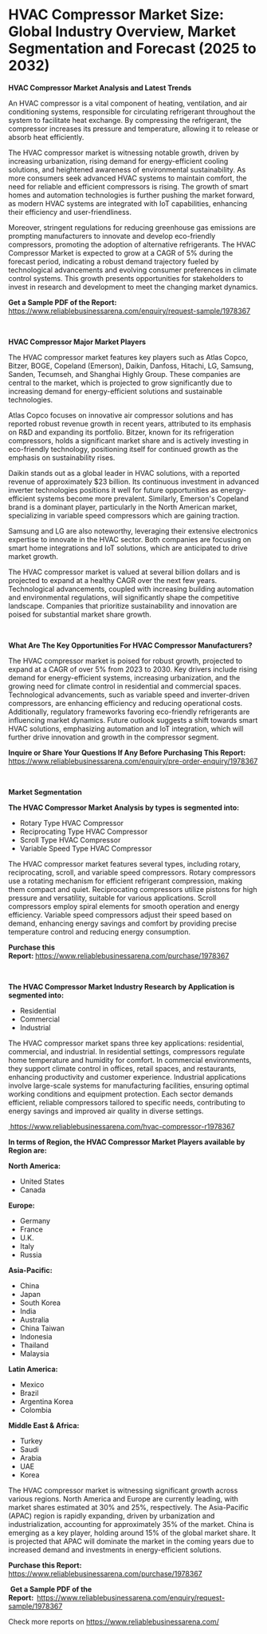 <p><h1>HVAC Compressor Market Size: Global Industry Overview, Market Segmentation and Forecast (2025 to 2032)</h1></p><p><strong>HVAC Compressor Market Analysis and Latest Trends</strong></p>
<p><p>An HVAC compressor is a vital component of heating, ventilation, and air conditioning systems, responsible for circulating refrigerant throughout the system to facilitate heat exchange. By compressing the refrigerant, the compressor increases its pressure and temperature, allowing it to release or absorb heat efficiently.</p><p>The HVAC compressor market is witnessing notable growth, driven by increasing urbanization, rising demand for energy-efficient cooling solutions, and heightened awareness of environmental sustainability. As more consumers seek advanced HVAC systems to maintain comfort, the need for reliable and efficient compressors is rising. The growth of smart homes and automation technologies is further pushing the market forward, as modern HVAC systems are integrated with IoT capabilities, enhancing their efficiency and user-friendliness.</p><p>Moreover, stringent regulations for reducing greenhouse gas emissions are prompting manufacturers to innovate and develop eco-friendly compressors, promoting the adoption of alternative refrigerants. The HVAC Compressor Market is expected to grow at a CAGR of 5% during the forecast period, indicating a robust demand trajectory fueled by technological advancements and evolving consumer preferences in climate control systems. This growth presents opportunities for stakeholders to invest in research and development to meet the changing market dynamics.</p></p>
<p><strong>Get a Sample PDF of the Report:&nbsp;</strong> <a href="https://www.reliablebusinessarena.com/enquiry/request-sample/1978367?utm_campaign=2120&utm_medium=2&utm_source=Github&utm_content=ia&utm_term=17022025&utm_id=hvac-compressor">https://www.reliablebusinessarena.com/enquiry/request-sample/1978367</a></p>
<p>&nbsp;</p>
<p><strong>HVAC Compressor Major Market Players</strong></p>
<p><p>The HVAC compressor market features key players such as Atlas Copco, Bitzer, BOGE, Copeland (Emerson), Daikin, Danfoss, Hitachi, LG, Samsung, Sanden, Tecumseh, and Shanghai Highly Group. These companies are central to the market, which is projected to grow significantly due to increasing demand for energy-efficient solutions and sustainable technologies.</p><p>Atlas Copco focuses on innovative air compressor solutions and has reported robust revenue growth in recent years, attributed to its emphasis on R&D and expanding its portfolio. Bitzer, known for its refrigeration compressors, holds a significant market share and is actively investing in eco-friendly technology, positioning itself for continued growth as the emphasis on sustainability rises.</p><p>Daikin stands out as a global leader in HVAC solutions, with a reported revenue of approximately $23 billion. Its continuous investment in advanced inverter technologies positions it well for future opportunities as energy-efficient systems become more prevalent. Similarly, Emerson's Copeland brand is a dominant player, particularly in the North American market, specializing in variable speed compressors which are gaining traction.</p><p>Samsung and LG are also noteworthy, leveraging their extensive electronics expertise to innovate in the HVAC sector. Both companies are focusing on smart home integrations and IoT solutions, which are anticipated to drive market growth.</p><p>The HVAC compressor market is valued at several billion dollars and is projected to expand at a healthy CAGR over the next few years. Technological advancements, coupled with increasing building automation and environmental regulations, will significantly shape the competitive landscape. Companies that prioritize sustainability and innovation are poised for substantial market share growth.</p></p>
<p>&nbsp;</p>
<p><strong>What Are The Key Opportunities For HVAC Compressor Manufacturers?</strong></p>
<p><p>The HVAC compressor market is poised for robust growth, projected to expand at a CAGR of over 5% from 2023 to 2030. Key drivers include rising demand for energy-efficient systems, increasing urbanization, and the growing need for climate control in residential and commercial spaces. Technological advancements, such as variable speed and inverter-driven compressors, are enhancing efficiency and reducing operational costs. Additionally, regulatory frameworks favoring eco-friendly refrigerants are influencing market dynamics. Future outlook suggests a shift towards smart HVAC solutions, emphasizing automation and IoT integration, which will further drive innovation and growth in the compressor segment.</p></p>
<p><strong>Inquire or Share Your Questions If Any Before Purchasing This Report:</strong> <a href="https://www.reliablebusinessarena.com/enquiry/pre-order-enquiry/1978367?utm_campaign=2120&utm_medium=2&utm_source=Github&utm_content=ia&utm_term=17022025&utm_id=hvac-compressor">https://www.reliablebusinessarena.com/enquiry/pre-order-enquiry/1978367</a></p>
<p>&nbsp;</p>
<p><strong>Market Segmentation</strong></p>
<p><strong>The HVAC Compressor Market Analysis by types is segmented into:</strong></p>
<p><ul><li>Rotary Type HVAC Compressor</li><li>Reciprocating Type HVAC Compressor</li><li>Scroll Type HVAC Compressor</li><li>Variable Speed Type HVAC Compressor</li></ul></p>
<p><p>The HVAC compressor market features several types, including rotary, reciprocating, scroll, and variable speed compressors. Rotary compressors use a rotating mechanism for efficient refrigerant compression, making them compact and quiet. Reciprocating compressors utilize pistons for high pressure and versatility, suitable for various applications. Scroll compressors employ spiral elements for smooth operation and energy efficiency. Variable speed compressors adjust their speed based on demand, enhancing energy savings and comfort by providing precise temperature control and reducing energy consumption.</p></p>
<p><strong>Purchase this Report:&nbsp;</strong><a href="https://www.reliablebusinessarena.com/purchase/1978367?utm_campaign=2120&utm_medium=2&utm_source=Github&utm_content=ia&utm_term=17022025&utm_id=hvac-compressor">https://www.reliablebusinessarena.com/purchase/1978367</a></p>
<p>&nbsp;</p>
<p><strong>The HVAC Compressor Market Industry Research by Application is segmented into:</strong></p>
<p><ul><li>Residential</li><li>Commercial</li><li>Industrial</li></ul></p>
<p><p>The HVAC compressor market spans three key applications: residential, commercial, and industrial. In residential settings, compressors regulate home temperature and humidity for comfort. In commercial environments, they support climate control in offices, retail spaces, and restaurants, enhancing productivity and customer experience. Industrial applications involve large-scale systems for manufacturing facilities, ensuring optimal working conditions and equipment protection. Each sector demands efficient, reliable compressors tailored to specific needs, contributing to energy savings and improved air quality in diverse settings.</p></p>
<p><a href="https://www.reliablebusinessarena.com/hvac-compressor-r1978367?utm_campaign=2120&utm_medium=2&utm_source=Github&utm_content=ia&utm_term=17022025&utm_id=hvac-compressor">&nbsp;https://www.reliablebusinessarena.com/hvac-compressor-r1978367</a></p>
<p><strong>In terms of Region, the HVAC Compressor Market Players available by Region are:</strong></p>
<p>
    <p> <strong> North America: </strong>
        <ul>
            <li>United States</li>
            <li>Canada</li>
        </ul>
        </p> 
    <p> <strong> Europe: </strong>
        <ul>
            <li>Germany</li>
            <li>France</li>
            <li>U.K.</li>
            <li>Italy</li>
            <li>Russia</li>
        </ul>
        </p> 
    <p> <strong> Asia-Pacific: </strong>
        <ul>
            <li>China</li>
            <li>Japan</li>
            <li>South Korea</li>
            <li>India</li>
            <li>Australia</li>
            <li>China Taiwan</li>
            <li>Indonesia</li>
            <li>Thailand</li>
            <li>Malaysia</li>
        </ul>
        </p> 
    <p> <strong> Latin America: </strong>
        <ul>
            <li>Mexico</li>
            <li>Brazil</li>
            <li>Argentina Korea</li>
            <li>Colombia</li>
        </ul>
        </p> 
    <p> <strong> Middle East & Africa: </strong>
        <ul>
            <li>Turkey</li>
            <li>Saudi</li>
            <li>Arabia</li>
            <li>UAE</li>
            <li>Korea</li>
        </ul>
    </p>
    </p>
<p><p>The HVAC compressor market is witnessing significant growth across various regions. North America and Europe are currently leading, with market shares estimated at 30% and 25%, respectively. The Asia-Pacific (APAC) region is rapidly expanding, driven by urbanization and industrialization, accounting for approximately 35% of the market. China is emerging as a key player, holding around 15% of the global market share. It is projected that APAC will dominate the market in the coming years due to increased demand and investments in energy-efficient solutions.</p></p>
<p><strong>Purchase this Report: </strong><a href="https://www.reliablebusinessarena.com/purchase/1978367?utm_campaign=2120&utm_medium=2&utm_source=Github&utm_content=ia&utm_term=17022025&utm_id=hvac-compressor">https://www.reliablebusinessarena.com/purchase/1978367</a></p>
<p>&nbsp;<strong>Get a Sample PDF of the Report:&nbsp;&nbsp;</strong><a href="https://www.reliablebusinessarena.com/enquiry/request-sample/1978367?utm_campaign=2120&utm_medium=2&utm_source=Github&utm_content=ia&utm_term=17022025&utm_id=hvac-compressor">https://www.reliablebusinessarena.com/enquiry/request-sample/1978367</a></p>
<p><strong></strong></p>
<p>Check more reports on <a href="https://www.reliablebusinessarena.com/?utm_campaign=2120&utm_medium=2&utm_source=Github&utm_content=ia&utm_term=17022025&utm_id=hvac-compressor">https://www.reliablebusinessarena.com/</a></p>